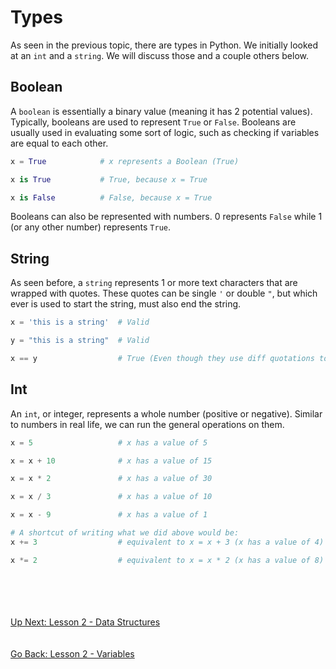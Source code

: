 # Types
As seen in the previous topic, there are types in Python. We initially looked at an `int` and
a `string`. We will discuss those and a couple others below.


## Boolean
A `boolean` is essentially a binary value (meaning it has 2 potential values). Typically, booleans
are used to represent `True` or `False`. Booleans are usually used in evaluating some sort of
logic, such as checking if variables are equal to each other.

```python
x = True            # x represents a Boolean (True)

x is True           # True, because x = True

x is False          # False, because x = True
```

Booleans can also be represented with numbers. 0 represents `False` while 1 (or any other number)
represents `True`.


## String
As seen before, a `string` represents 1 or more text characters that are wrapped with quotes. These
quotes can be single `'` or double `"`, but which ever is used to start the string, must also
end the string.

```python
x = 'this is a string'  # Valid

y = "this is a string"  # Valid

x == y                  # True (Even though they use diff quotations to start/end, they are equal)
```


## Int
An `int`, or integer, represents a whole number (positive or negative). Similar to numbers in real
life, we can run the general operations on them. 

```python
x = 5                   # x has a value of 5

x = x + 10              # x has a value of 15

x = x * 2               # x has a value of 30

x = x / 3               # x has a value of 10

x = x - 9               # x has a value of 1

# A shortcut of writing what we did above would be:
x += 3                  # equivalent to x = x + 3 (x has a value of 4)

x *= 2                  # equivalent to x = x * 2 (x has a value of 8)
```  
\
\
\
\
[Up Next: Lesson 2 - Data Structures](data-structures.md)
\
\
\
[Go Back: Lesson 2 - Variables](variables.md)
